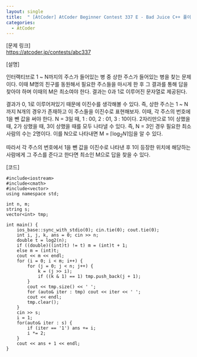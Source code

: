 ```yaml
---
layout: single
title:  " [AtCoder] AtCoder Beginner Contest 337 E - Bad Juice C++ 풀이 "
categories:
  - AtCoder
---
```


[문제 링크]   
<https://atcoder.jp/contests/abc337>


[설명]

인터랙티브로 1 ~ N까지의 주스가 들어있는 병 중 상한 주스가 들어있는 병을 찾는 문제이다.
이때 M명의 친구를 동원해서 필요한 주스들을 마시게 한 후 그 결과를 통해 답을 찾아야 하며 이때의 M은 최소여야 한다.
결과는 0과 1로 이루어진 문자열로 제공된다.

결과가 0, 1로 이루어져있기 때문에 이진수를 생각해볼 수 있다.
즉, 상한 주스는 1 ~ N까지 N개의 경우가 존재하고 이 주스들을 이진수로 표현해보자.
이때, 각 주스의 번호에 1을 뺀 값을 써야 한다.
N = 3일 때, 1 : 00, 2 : 01, 3 : 10이다.
2자리만으로 1이 상했을 때, 2가 상했을 때, 3이 상했을 때를 모두 나타낼 수 있다.
즉, N = 3인 경우 필요한 최소 사람의 수는 2명이다.
이를 N으로 나타내면 M = ⌈$\log_{2}{N}$⌉임을 알 수 있다.

따라서 각 주스의 번호에서 1을 뺀 값을 이진수로 나타낸 후 1이 등장한 위치에 해당하는 사람에게 그 주스를 준다고 한다면 최소인 M으로 답을 찾을 수 있다.

[코드]
```
#include<iostream>
#include<cmath>
#include<vector>
using namespace std;

int n, m;
string s;
vector<int> tmp;

int main() {
    ios_base::sync_with_stdio(0); cin.tie(0); cout.tie(0);
    int i, j, k, ans = 0; cin >> n;
    double t = log2(n);
    if ((double)((int)t) != t) m = (int)t + 1;
    else m = (int)t;
    cout << m << endl;
    for (i = 0; i < m; i++) {
        for (j = 0; j < n; j++) {
            k = (j >> i);
            if ((k & 1) == 1) tmp.push_back(j + 1);
        }
        cout << tmp.size() << ' ';
        for (auto& iter : tmp) cout << iter << ' ';
        cout << endl;
        tmp.clear();
    }
    cin >> s;
    i = 1;
    for(auto& iter : s) {
        if (iter == '1') ans += i;
        i *= 2;
    }
    cout << ans + 1 << endl;
}
```
